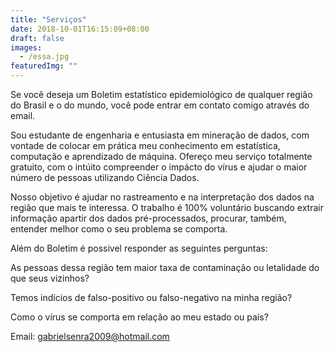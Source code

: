 ```yaml
---
title: "Serviços"
date: 2018-10-01T16:15:09+08:00
draft: false
images: 
  - /essa.jpg
featuredImg: ""
---
```


Se você deseja um Boletim estatístico epidemiológico de qualquer região do Brasil e o do mundo, você pode entrar em contato comigo através do email.

Sou estudante de engenharia e entusiasta em mineração de dados, com vontade de colocar em prática meu conhecimento em estatística, computação e aprendizado de máquina. Ofereço meu serviço totalmente gratuito, com o intúito compreender o impácto do vírus e ajudar o maior número de pessoas utilizando Ciência Dados.

Nosso objetivo é ajudar no rastreamento e na interpretação dos dados na região que mais te interessa. O trabalho é 100% voluntário buscando extrair informação apartir dos dados pré-processados, procurar, também, entender melhor como o seu problema se comporta.


Além do Boletim é possivel responder as seguintes perguntas:

As pessoas dessa região tem maior taxa de contaminação ou letalidade do que seus vizinhos?

Temos indícios de falso-positivo ou falso-negativo na minha região?

Como o vírus se comporta em relação ao meu estado ou país?

Email:
gabrielsenra2009@hotmail.com